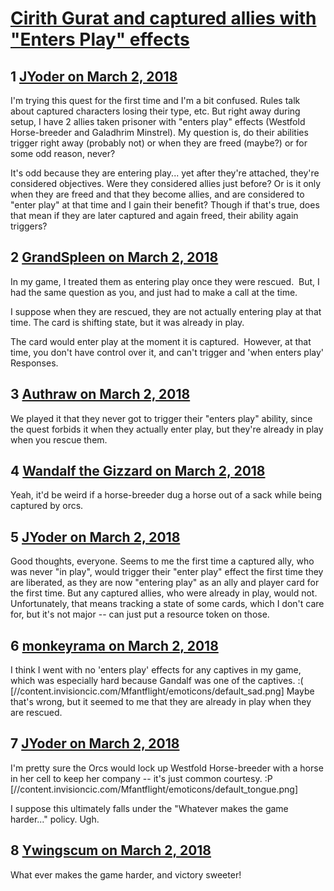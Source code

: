 # [Cirith Gurat and captured allies with &quot;Enters Play&quot; effects](https://community.fantasyflightgames.com/topic/270785-cirith-gurat-and-captured-allies-with-enters-play-effects/)

## 1 [JYoder on March 2, 2018](https://community.fantasyflightgames.com/topic/270785-cirith-gurat-and-captured-allies-with-enters-play-effects/?do=findComment&comment=3234089)

I'm trying this quest for the first time and I'm a bit confused. Rules talk about captured characters losing their type, etc. But right away during setup, I have 2 allies taken prisoner with "enters play" effects (Westfold Horse-breeder and Galadhrim Minstrel). My question is, do their abilities trigger right away (probably not) or when they are freed (maybe?) or for some odd reason, never?

It's odd because they are entering play... yet after they're attached, they're considered objectives. Were they considered allies just before? Or is it only when they are freed and that they become allies, and are considered to "enter play" at that time and I gain their benefit? Though if that's true, does that mean if they are later captured and again freed, their ability again triggers?

## 2 [GrandSpleen on March 2, 2018](https://community.fantasyflightgames.com/topic/270785-cirith-gurat-and-captured-allies-with-enters-play-effects/?do=findComment&comment=3234296)

In my game, I treated them as entering play once they were rescued.  But, I had the same question as you, and just had to make a call at the time.

I suppose when they are rescued, they are not actually entering play at that time. The card is shifting state, but it was already in play.

The card would enter play at the moment it is captured.  However, at that time, you don't have control over it, and can't trigger and 'when enters play' Responses.  

## 3 [Authraw on March 2, 2018](https://community.fantasyflightgames.com/topic/270785-cirith-gurat-and-captured-allies-with-enters-play-effects/?do=findComment&comment=3234454)

We played it that they never got to trigger their "enters play" ability, since the quest forbids it when they actually enter play, but they're already in play when you rescue them. 

## 4 [Wandalf the Gizzard on March 2, 2018](https://community.fantasyflightgames.com/topic/270785-cirith-gurat-and-captured-allies-with-enters-play-effects/?do=findComment&comment=3234856)

Yeah, it'd be weird if a horse-breeder dug a horse out of a sack while being captured by orcs.

## 5 [JYoder on March 2, 2018](https://community.fantasyflightgames.com/topic/270785-cirith-gurat-and-captured-allies-with-enters-play-effects/?do=findComment&comment=3234875)

Good thoughts, everyone. Seems to me the first time a captured ally, who was never "in play", would trigger their "enter play" effect the first time they are liberated, as they are now "entering play" as an ally and player card for the first time. But any captured allies, who were already in play, would not. Unfortunately, that means tracking a state of some cards, which I don't care for, but it's not major -- can just put a resource token on those.

## 6 [monkeyrama on March 2, 2018](https://community.fantasyflightgames.com/topic/270785-cirith-gurat-and-captured-allies-with-enters-play-effects/?do=findComment&comment=3234911)

I think I went with no 'enters play' effects for any captives in my game, which was especially hard because Gandalf was one of the captives. :( [//content.invisioncic.com/Mfantflight/emoticons/default_sad.png] Maybe that's wrong, but it seemed to me that they are already in play when they are rescued.

## 7 [JYoder on March 2, 2018](https://community.fantasyflightgames.com/topic/270785-cirith-gurat-and-captured-allies-with-enters-play-effects/?do=findComment&comment=3235035)

I'm pretty sure the Orcs would lock up Westfold Horse-breeder with a horse in her cell to keep her company -- it's just common courtesy. :P [//content.invisioncic.com/Mfantflight/emoticons/default_tongue.png]

I suppose this ultimately falls under the "Whatever makes the game harder..." policy. Ugh.

## 8 [Ywingscum on March 2, 2018](https://community.fantasyflightgames.com/topic/270785-cirith-gurat-and-captured-allies-with-enters-play-effects/?do=findComment&comment=3235101)

What ever makes the game harder, and victory sweeter!

